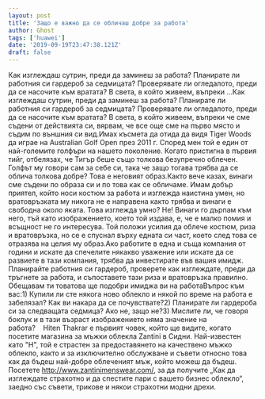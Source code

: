 ```yaml
---
layout: post
title: 'Защо е важно да се обличаш добре за работа'
author: Ghost
tags: ['huawei']
date: '2019-09-19T23:47:38.121Z'
draft: false
---
```


Как изглеждаш сутрин, преди да заминеш за работа? Планирате ли работния си гардероб за седмицата? Проверявате ли огледалото, преди да се насочите към вратата? В света, в който живеем, въпреки ...Как изглеждаш сутрин, преди да заминеш за работа? Планирате ли работния си гардероб за седмицата? Проверявате ли огледалото, преди да се насочите към вратата? В света, в който живеем, въпреки че сме съдени от действията си, вярвам, че все още сме на първо място и съдим по външния си вид.Имах късмета да отида да видя Tiger Woods да играе на Australian Golf Open през 2011 г. Според мен той е един от най-големите голфъри на нашето поколение. Когато пристигна в първия тийг, отбелязах, че Тигър беше също толкова безупречно облечен. Голфът му говори сам за себе си, така че защо тогава трябва да се облича толкова добре? Това е неговият образ.Както вече казах, винаги сме съдени по образа си и по това как се обличаме. Имам добър приятел, който носи костюм за работа и изглежда наистина умен, но вратовръзката му никога не е направена както трябва и винаги е свободна около яката. Това изглежда умно? Не! Винаги го дърпам към него, тъй като изображението, което той издава, е, че е малко помия и всъщност не го интересува. Той положи усилия да облече костюм, риза и вратовръзка, но се е спуснал върху едната си част, което след това се отразява на целия му образ.Ако работите в една и съща компания от години и искате да спечелите някакво уважение или искате да се развиете в тази компания, трябва да инвестирате във вашия имидж. Планирайте работния си гардероб, проверете как изглеждате, преди да тръгнете за работа, и съпоставете тази риза и вратовръзка правилно. Обещавам ти товатова ще подобри имиджа ви на работаВъпрос към вас:1) Купили ли сте някога ново облекло и някой по време на работа е забелязал? Как ви накара да се почувствате?2) Планирате ли гардероба си за следващата седмица? Ако не, защо не?3) Мислите ли, че говоря боклук и в тази възраст изображението няма значение на работа?    Hiten Thakrar е първият човек, който ще видите, когато посетите магазина за мъжки облекла Zantini в Сидни. Най-известен като "H", той е страстен за предоставянето на качествено мъжко облекло, както и за изключително обслужване и съвети относно това как да бъдеш най-добре облеченият мъж, който можеш да бъдеш. Посетете http://www.zantinimenswear.com/, за да получите „Как да изглеждате страхотно и да спестите пари с вашето бизнес облекло“, заедно със съвети, трикове и някои страхотни модни дрехи.
